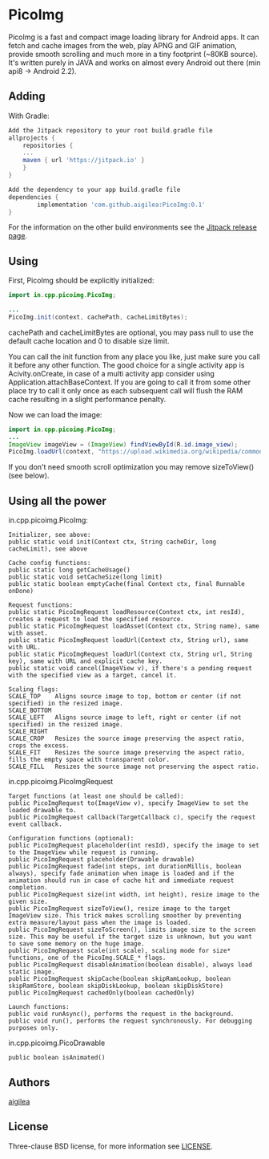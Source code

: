 PicoImg
=====
PicoImg is a fast and compact image loading library for Android apps. It can fetch and cache images from the web, play APNG and GIF animation, provide smooth scrolling and much more in a tiny footprint (~80KB source). It's written purely in JAVA and works on almost every Android out there (min api8 -> Android 2.2).

Adding
--------
With Gradle:

```gradle
Add the Jitpack repository to your root build.gradle file
allprojects {
    repositories {
	...
	maven { url 'https://jitpack.io' }
    }
}

Add the dependency to your app build.gradle file
dependencies {
        implementation 'com.github.aigilea:PicoImg:0.1'
}
```
For the information on the other build environments see the [Jitpack release page][1].

Using
-------------------
First, PicoImg should be explicitly initialized:
```java
import in.cpp.picoimg.PicoImg;

...
PicoImg.init(context, cachePath, cacheLimitBytes);
```
cachePath and cacheLimitBytes are optional, you may pass null to use the default cache location and 0 to disable size limit.

You can call the init function from any place you like, just make sure you call it before any other function.
The good choice for a single activity app is Acivity.onCreate, in case of a multi activity app consider using Application.attachBaseContext.
If you are going to call it from some other place try to call it only once as each subsequent call will flush the RAM cache resulting in a slight performance penalty.


Now we can load the image:
```java
import in.cpp.picoimg.PicoImg;
...
ImageView imageView = (ImageView) findViewById(R.id.image_view);
PicoImg.loadUrl(context, "https://upload.wikimedia.org/wikipedia/commons/1/14/Animated_PNG_example_bouncing_beach_ball.png").to(imageView).sizeToView().runAsync();
```
If you don't need smooth scroll optimization you may remove sizeToView() (see below).

Using all the power
-------------------
in.cpp.picoimg.PicoImg:

```
Initializer, see above:
public static void init(Context ctx, String cacheDir, long cacheLimit), see above

Cache config functions:
public static long getCacheUsage()
public static void setCacheSize(long limit)
public static boolean emptyCache(final Context ctx, final Runnable onDone)

Request functions:
public static PicoImgRequest loadResource(Context ctx, int resId), creates a request to load the specified resource.
public static PicoImgRequest loadAsset(Context ctx, String name), same with asset.
public static PicoImgRequest loadUrl(Context ctx, String url), same with URL.
public static PicoImgRequest loadUrl(Context ctx, String url, String key), same with URL and explicit cache key.
public static void cancel(ImageView v), if there's a pending request with the specified view as a target, cancel it.

Scaling flags:
SCALE_TOP    Aligns source image to top, bottom or center (if not specified) in the resized image.
SCALE_BOTTOM  
SCALE_LEFT   Aligns source image to left, right or center (if not specified) in the resized image.
SCALE_RIGHT
SCALE_CROP   Resizes the source image preserving the aspect ratio, crops the excess.
SCALE_FIT    Resizes the source image preserving the aspect ratio, fills the empty space with transparent color.
SCALE_FILL   Resizes the source image not preserving the aspect ratio.
```

in.cpp.picoimg.PicoImgRequest
```
Target functions (at least one should be called):
public PicoImgRequest to(ImageView v), specify ImageView to set the loaded drawable to.
public PicoImgRequest callback(TargetCallback c), specify the request event callback.

Configuration functions (optional):
public PicoImgRequest placeholder(int resId), specify the image to set to the ImageView while request is running.
public PicoImgRequest placeholder(Drawable drawable)
public PicoImgRequest fade(int steps, int durationMillis, boolean always), specify fade animation when image is loaded and if the animation should run in case of cache hit and immediate request completion.
public PicoImgRequest size(int width, int height), resize image to the given size.
public PicoImgRequest sizeToView(), resize image to the target ImageView size. This trick makes scrolling smoother by preventing extra measure/layout pass when the image is loaded.
public PicoImgRequest sizeToScreen(), limits image size to the screen size. This may be useful if the target size is unknown, but you want to save some memory on the huge image.
public PicoImgRequest scale(int scale), scaling mode for size* functions, one of the PicoImg.SCALE_* flags.
public PicoImgRequest disableAnimation(boolean disable), always load static image.
public PicoImgRequest skipCache(boolean skipRamLookup, boolean skipRamStore, boolean skipDiskLookup, boolean skipDiskStore)
public PicoImgRequest cachedOnly(boolean cachedOnly)

Launch functions:
public void runAsync(), performs the request in the background. 
public void run(), performs the request synchronously. For debugging purposes only.

```

in.cpp.picoimg.PicoDrawable
```
public boolean isAnimated()
```

Authors
-------
[aigilea][2]

License
-------
Three-clause BSD license, for more information see [LICENSE][3].

[1]: https://jitpack.io#aigilea/PicoImg/0.1
[2]: https://github.com/aigilea/
[3]: https://github.com/aigilea/PicoImg/blob/master/LICENSE
